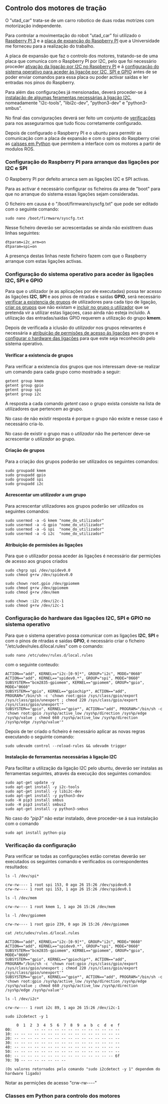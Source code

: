 ## Controlo dos motores de tração
O "utad_car" trata-se de um carro robotico de duas rodas motrizes com motorização independente. 

Para controlar a movimentação do robot "utad_car" foi utilizado o [Raspberry PI 3](./Raspberry%20PI%203.md) e a [placa de expanção do Raspberry PI](./Stepper%20Motor%20HAT%20for%20Raspberry%20Pi.md) que a Universidade me forneceu para a realização do trabalho.

A placa de expansão que faz o controlo dos motores, tratando-se de uma placa que comunica com o Raspberry PI por I2C, pelo que foi necessário proceder [ativação da ligação por I2C no Raspberry PI](#configuração-do-raspberry-pi-para-arranque-das-ligações-por-i2c-e-spi) e á [configuração do sistema operativo para aceder às ligaçõe por I2C, SPI e GPIO](#Configuração-do-sistema-operativo-para-aceder-às-ligações-I2C-SPI-e-GPIO) antes de se poder enviar comandos para essa placa ou poder activar saídas e ler entradas nos pinos do Raspberry.

Para além das configurações já mensionadas, deverá proceder-se á [instalação de algumas feramentas necessárias à ligação I2C](#instalação-de-ferramentas-necessárias-à-ligação-i2c), nomeadamente "i2c-tools", "libi2c-dev", "python3-dev" e "python3-smbus".

No final das convigurações deverá ser feito um conjunto de [verificações](#Verificação-da-configuração) para nos assegurarmos que tudo ficou corretamente configurado.

Depois de configurado o Raspberry PI e o ubuntu para permitir as comunicação com a placa de expansão e com o spinos do Raspberry criei as [calsses em Python](#Classes-em-Python-para-controlo-dos-motores) que permitem a interface com os motores a partir de modulos ROS.

### Configuração do Raspberry PI para arranque das ligações por I2C e SPI
O Raspberry PI por defeito arranca sem as ligações I2C e SPI activas.

Para as activar é necessário configurar os ficheiros da area de "boot" para que no arranque do sistema essas ligações sejam consideradas.

O ficheiro em causa é o "/boot/firmware/syscfg.txt" que pode ser editado com o seguinte comando:

    sudo nano /boot/firmware/syscfg.txt
    
Nesse ficheiro deverão ser acrescentadas se ainda não existitrem duas linhas seguintes:

    dtparam=i2c_arm=on
    dtparam=spi=on

A presença destas linhas neste ficheiro fazem com que o Raspberry arranque com estas ligações activas.


### Configuração do sistema operativo para aceder às ligações I2C, SPI e GPIO 
Para que o utilizador (e as aplicações por ele executadas) possa ter acesso ás ligações __I2C__, __SPI__ e aos pinos de ntradas e saidas __GPIO__, será necessário [verificar a existencia de grupos](#verificar-a-existencia-de-grupos) de utilizadores para cada tipo de ligação, [criar os grupos](#criação-de-grupos) que não existam e [incluir no grupo o utilizador](#acrescentar-um-utilizador-a-um-grupo) que se pretenda vir a utilizar estas ligaçoes, caso ainda não esteja incluido. A utilização das entradas/saidas GPIO requerem a utilização do grupo __kmem__.

Depois de verificada a iclusão do _utilizador_ nos grupos relevantes é necessária a [atribuição de permisões de acesso ás ligações](#atribuição-de-permisões-ás-ligações) aos grupos e [configurar o hardware das ligações](#Configuração-do-hardware-das-ligações-I2C-SPI-e-GPIO-no-sistema-operativo) para que este seja reconhecido pelo sistema operativo.

#### Verificar a existencia de grupos
Para verificar a existencia dos grupos que nos interessam deve-se realizar um comando para cada grupo como mostrado a seguir:

    getent group kmem
    getent group gpio
    getent group spi
    getent group i2c

A resposta a cada comando _getent_ caso o grupo exista consiste na lista de utilizadores que pertencem ao grupo.

No caso de não existir resposta é porque o grupo não existe e nesse caso é necessário cria-lo.

No caso de existir o grupo mas o _utilizador_ não lhe pertencer deve-se acrescentar o _utilizador_ ao grupo.

#### Criação de grupos
Para a criação dos grupos poderão ser utilizados os seguintes comandos:

    sudo groupadd kmem
    sudo groupadd gpio
    sudo groupadd spi
    sudo groupadd i2c

#### Acrescentar um _utilizador_ a um grupo
Para acrescentar utilizadores aos grupos poderão ser utilizados os seguintes comandos:

    sudo usermod -a -G kmem "nome_do_utilizador"
    sudo usermod -a -G gpio "nome_do_utilizador"
    sudo usermod -a -G spi  "nome_do_utilizador"
    sudo usermod -a -G i2c  "nome_do_utilizador"

#### Atribuição de permisões ás ligações
Para que o utilizador possa aceder ás ligações é necessário dar permições de acesso aos grupos criados

    sudo chgrp spi /dev/spidev0.0
    sudo chmod g+rw /dev/spidev0.0

    sudo chown root.gpio /dev/gpiomem
    sudo chmod g+rw /dev/gpiomem
    sudo chmod g+rw /dev/mem
    
    sudo chown :i2c /dev/i2c-1
    sudo chmod g+rw /dev/i2c-1

### Configuração do hardware das ligações I2C, SPI e GPIO no sistema operativo
Para que o sistema operativo possa comunicar com as ligações __I2C__, __SPI__ e com o pinos de ntradas e saidas __GPIO__, é necessário criar o ficheiro "/etc/udev/rules.d/local.rules" com o comando:

    sudo nano /etc/udev/rules.d/local.rules

com o seguinte conteudo:

    ACTION=="add", KERNEL=="i2c-[0-9]*", GROUP="i2c", MODE="0660"
    ACTION=="add", KERNEL=="spidev0.*", GROUP="spi", MODE="0660"
    SUBSYSTEM=="bcm2835-gpiomem", KERNEL=="gpiomem", GROUP="gpio", MODE="0660"
    SUBSYSTEM=="gpio", KERNEL=="gpiochip*", ACTION=="add", PROGRAM="/bin/sh -c 'chown root:gpio /sys/class/gpio/export /sys/class/gpio/unexport ; chmod 220 /sys/class/gpio/export /sys/class/gpio/unexport'"
    SUBSYSTEM=="gpio", KERNEL=="gpio*", ACTION=="add", PROGRAM="/bin/sh -c 'chown root:gpio /sys%p/active_low /sys%p/direction /sys%p/edge /sys%p/value ; chmod 660 /sys%p/active_low /sys%p/direction /sys%p/edge /sys%p/value'"


Depois de ter criado o ficheiro é necessário aplicar as novas regras executando o seguinte comando:

    sudo udevadm control --reload-rules && udevadm trigger

#### Instalação de ferramentas necessárias à ligação I2C
Para facilitar a utilização da ligação I2C pelo ubuntu, deverão ser instalas as ferramentas seguintes, através da execução dos seguintes comandos:

    sudo apt-get update -y
    sudo apt-get install -y i2c-tools
    sudo apt-get install -y libi2c-dev
    sudo apt-get install -y python3-dev
    sudo -H pip3 install smbus
    sudo -H pip3 install smbus2
    sudo apt-get install -y python3-smbus
    
No caso do _"pip3"_ não estar instalado, deve proceder-se á sua instalação com o comando

    sudo apt install python-pip


### Verificação da configuração
Para verificar se todas as configurações estão corretas deverão ser executados os seguintes comando e verificados os correspondentes resultados:

    ls -l /dev/spi*
    
    crw-rw---- 1 root spi 153, 0 ago 26 15:26 /dev/spidev0.0
    crw-rw---- 1 root spi 153, 1 ago 26 15:26 /dev/spidev0.1

    ls -l /dev/mem

    crw-rw---- 1 root kmem 1, 1 ago 26 15:26 /dev/mem

    ls -l /dev/gpiomem

    crw-rw---- 1 root gpio 239, 0 ago 26 15:26 /dev/gpiomem

    cat /etc/udev/rules.d/local.rules

    ACTION=="add", KERNEL=="i2c-[0-9]*", GROUP="i2c", MODE="0660"
    ACTION=="add", KERNEL=="spidev0.*", GROUP="spi", MODE="0660"
    SUBSYSTEM=="bcm2835-gpiomem", KERNEL=="gpiomem", GROUP="gpio", MODE="0660"
    SUBSYSTEM=="gpio", KERNEL=="gpiochip*", ACTION=="add", PROGRAM="/bin/sh -c 'chown root:gpio /sys/class/gpio/export /sys/class/gpio/unexport ; chmod 220 /sys/class/gpio/export /sys/class/gpio/unexport'"
    SUBSYSTEM=="gpio", KERNEL=="gpio*", ACTION=="add", PROGRAM="/bin/sh -c 'chown root:gpio /sys%p/active_low /sys%p/direction /sys%p/edge /sys%p/value ; chmod 660 /sys%p/active_low /sys%p/direction /sys%p/edge /sys%p/value'"

    ls -l /dev/i2c*

    crw-rw---- 1 root i2c 89, 1 ago 26 15:26 /dev/i2c-1
    
    sudo i2cdetect -y 1

         0  1  2  3  4  5  6  7  8  9  a  b  c  d  e  f
    00:          -- -- -- -- -- -- -- -- -- -- -- -- -- 
    10: -- -- -- -- -- -- -- -- -- -- -- -- -- -- -- -- 
    20: -- -- -- -- -- -- -- -- -- -- -- -- -- -- -- -- 
    30: -- -- -- -- -- -- -- -- -- -- -- -- -- -- -- -- 
    40: -- -- -- -- -- -- -- -- -- -- -- -- -- -- -- -- 
    50: -- -- -- -- -- -- -- -- -- -- -- -- -- -- -- -- 
    60: -- -- -- -- -- -- -- -- -- -- -- -- -- -- -- 6f 
    70: 70 -- -- -- -- -- -- --     

    (Os valores retornados pelo comando "sudo i2cdetect -y 1" dependem do hardware ligado)

Notar as permições de acesso "crw-rw----"  

### Classes em Python para controlo dos motores

